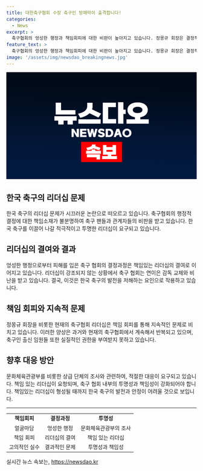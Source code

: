 ```yaml
---
title: 대한축구협회 수장 축구인 방패막이 출격합니다!
categories:
  - News
excerpt: >
  축구협회의 엉성한 행정과 책임회피에 대한 비판이 높아지고 있습니다. 정몽규 회장은 결정적인 순간에도 책임회피를 하며 변함없는 모습을 보이고 있습니다. 축구협회는 여러 감독의 경질과 후임 감독 선정에 대한 논란으로 인해 비판을 받고 있으며, 한국축구지도자협회는 정 회장이 즉각 물러나라고 주장하고 있습니다. 문화체육관광부는 최근의 운영과 관련해 부적절한 부분을 조사할 예정입니다. 축구협회의 부적절한 운영으로 한국 축구의 위상이 추락하고 있다는 지적이 나오고 있습니다.
feature_text: >
  축구협회의 엉성한 행정과 책임회피에 대한 비판이 높아지고 있습니다. 정몽규 회장은 결정적인 순간에도 책임회피를 하며 변함없는 모습을 보이고 있습니다. 축구협회는 여러 감독의 경질과 후임 감독 선정에 대한 논란으로 인해 비판을 받고 있으며, 한국축구지도자협회는 정 회장이 즉각 물러나라고 주장하고 있습니다. 문화체육관광부는 최근의 운영과 관련해 부적절한 부분을 조사할 예정입니다. 축구협회의 부적절한 운영으로 한국 축구의 위상이 추락하고 있다는 지적이 나오고 있습니다.
image: '/assets/img/newsdao_breakingnews.jpg'
---
```


<p><img src="/assets/img/newsdao_breakingnews.jpg" alt="cryptoinkorea 속보" /></p>

<h2 data-ke-size="size26">한국 축구의 리더십 문제</h2>

<p data-ke-size="size16">한국 축구의 리더십 문제가 시끄러운 논란으로 떠오르고 있습니다. 축구협회의 행정적 결정에 대한 책임소재가 불분명하여 축구 팬들과 관계자들의 비판을 받고 있습니다. 한국 축구를 이끌어 나갈 적극적이고 투명한 리더십이 요구되고 있습니다.</p>

<h2 data-ke-size="size26">리더십의 결여와 결과</h2>

<p data-ke-size="size16">엉성한 행정으로부터 피해를 입은 축구 협회의 결정과정은 책임있는 리더십의 결여로 이어지고 있습니다. 리더십이 강조되지 않는 상황에서 축구 협회는 연이은 감독 교체와 비난을 받고 있습니다. 결국, 이것은 한국 축구의 발전을 저해하는 요인으로 작용하고 있습니다.</p>

<h2 data-ke-size="size26">책임 회피와 지속적 문제</h2>

<p data-ke-size="size16">정몽규 회장을 비롯한 현재의 축구협회 리더십은 책임 회피를 통해 지속적인 문제로 비치고 있습니다. 이러한 양상은 과거와 현재의 축구협회에서 계속해서 반복되고 있으며, 축구인 출신 임원들 또한 실질적인 권한을 부여받지 못하고 있습니다.</p>

<h2 data-ke-size="size26">향후 대응 방안</h2>

<p data-ke-size="size16">문화체육관광부를 비롯한 상급 단체의 조사와 관련하여, 적절한 대응이 요구되고 있습니다. 책임 있는 리더십이 요청되며, 축구 협회 내부의 투명성과 책임성이 강화되어야 합니다. 책임있는 리더십이 형성될 때까지 한국 축구의 발전과 안정이 어려울 것으로 보입니다.</p>

<hr>

<table>
  <tr>
    <td style="text-align: center; height: 17px;"><b>책임회피</b></td>
    <td style="text-align: center; height: 17px;"><b>결정과정</b></td>
    <td style="text-align: center; height: 17px;"><b>투명성</b></td>
  </tr>
  <tr>
    <td style="text-align: center; height: 17px;">얼굴마담</td>
    <td style="text-align: center; height: 17px;">엉성한 행정</td>
    <td style="text-align: center; height: 17px;">문화체육관광부의 조사</td>
  </tr>
  <tr>
    <td style="text-align: center; height: 17px;">책임 회피</td>
    <td style="text-align: center; height: 17px;">리더십의 결여</td>
    <td style="text-align: center; height: 17px;">책임 있는 리더십</td>
  </tr>
  <tr>
    <td style="text-align: center; height: 17px;">고의적인 실수</td>
    <td style="text-align: center; height: 17px;">결과적인 문제</td>
    <td style="text-align: center; height: 17px;">투명성과 책임성</td>
  </tr>
</table>
실시간 뉴스 속보는, <a href="https://newsdao.kr" rel="dofollow">https://newsdao.kr</a>


